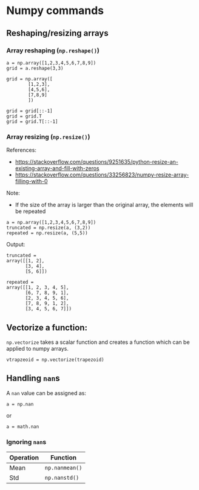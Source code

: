 # Numpy commands


## Reshaping/resizing arrays


### Array reshaping (`np.reshape()`)

~~~~
a = np.array([1,2,3,4,5,6,7,8,9])
grid = a.reshape(3,3)

grid = np.array([
        [1,2,3],
        [4,5,6],
        [7,8,9]
        ])

grid = grid[::-1]
grid = grid.T
grid = grid.T[::-1]
~~~~

### Array resizing (`np.resize()`)

References:
- https://stackoverflow.com/questions/9251635/python-resize-an-existing-array-and-fill-with-zeros
- https://stackoverflow.com/questions/33256823/numpy-resize-array-filling-with-0

Note:
- If the size of the array is larger than the original array, the elements will be repeated

~~~~
a = np.array([1,2,3,4,5,6,7,8,9])
truncated = np.resize(a, (3,2))
repeated = np.resize(a, (5,5))
~~~~

Output:

~~~~
truncated =
array([[1, 2],
       [3, 4],
       [5, 6]])
~~~~

~~~~
repeated =
array([[1, 2, 3, 4, 5],
       [6, 7, 8, 9, 1],
       [2, 3, 4, 5, 6],
       [7, 8, 9, 1, 2],
       [3, 4, 5, 6, 7]])
~~~~


## Vectorize a function:

`np.vectorize` takes a scalar function and creates a function which can be applied to numpy arrays.

~~~~
vtrapzeoid = np.vectorize(trapezoid)
~~~~

## Handling `nan`s

A `nan` value can be assigned as:

~~~~
a = np.nan
~~~~

or 

~~~~
a = math.nan
~~~~

### Ignoring `nan`s

| Operation |     Function   |
| --------- | -------------- |
|   Mean    | `np.nanmean()` |
|   Std     | `np.nanstd()`  |


